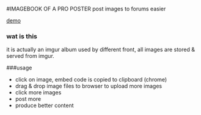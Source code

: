 #IMAGEBOOK OF A PRO POSTER
post images to forums easier

[demo](https://heikkipesonen.github.io/giffinpostaaja)

### wat is this
it is actually an imgur album used by different front, all images are stored & served from imgur.

###usage
* click on image, embed code is copied to clipboard (chrome)
* drag & drop image files to browser to upload more images
* click more images
* post more
* produce better content